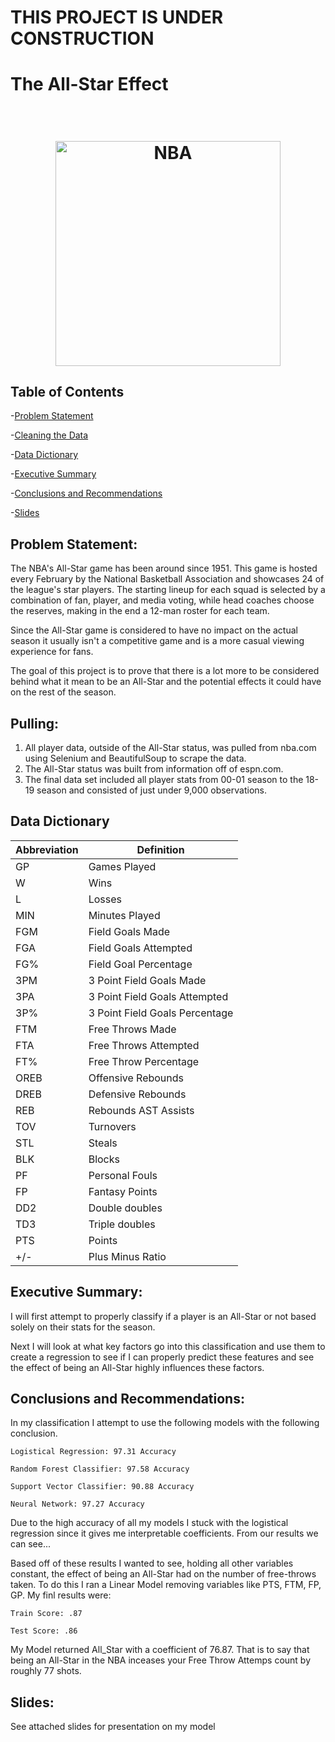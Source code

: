 # THIS PROJECT IS UNDER CONSTRUCTION


# The All-Star Effect

<h1 align="center">
  <br>
  <img src="https://turbologo.com/articles/wp-content/uploads/2019/10/NBA-logo-illustration-678x381.jpg.webp" alt="NBA" width="360">
</h1>


## Table of Contents

-[Problem Statement](#problem-statement)

-[Cleaning the Data](#pulling)

-[Data Dictionary](#data-dictionary)

-[Executive Summary](#executive-summary)

-[Conclusions and Recommendations](#user-content-conclusions-and-recommendations)

-[Slides](#slides)
 
 

## Problem Statement:

The NBA's All-Star game has been around since 1951. This game is hosted every February by the National Basketball Association and showcases 24 of the league's star players. The starting lineup for each squad is selected by a combination of fan, player, and media voting, while head coaches choose the reserves, making in the end a 12-man roster for each team.

Since the All-Star game is considered to have no impact on the actual season it usually isn't a competitive game and is a more casual viewing experience for fans. 

The goal of this project is to prove that there is a lot more to be considered behind what it mean to be an All-Star and the potential effects it could have on the rest of the season. 


## Pulling:

1. All player data, outside of the All-Star status, was pulled from nba.com using Selenium and BeautifulSoup to scrape the data.
2. The All-Star status was built from information off of espn.com.
3. The final data set included all player stats from 00-01 season to the 18-19 season and consisted of just under 9,000 observations.


## Data Dictionary

| Abbreviation | Definition |
|---|---|
|GP |Games Played 
|W |Wins 
|L |Losses 
|MIN |Minutes Played 
|FGM |Field Goals Made 
|FGA |Field Goals Attempted 
|FG% |Field Goal Percentage 
|3PM |3 Point Field Goals Made 
|3PA |3 Point Field Goals Attempted 
|3P% |3 Point Field Goals Percentage 
|FTM |Free Throws Made 
|FTA |Free Throws Attempted 
|FT% |Free Throw Percentage 
|OREB |Offensive Rebounds 
|DREB |Defensive Rebounds 
|REB |Rebounds AST Assists 
|TOV |Turnovers 
|STL |Steals 
|BLK |Blocks 
|PF |Personal Fouls 
|FP |Fantasy Points 
|DD2 |Double doubles 
|TD3 |Triple doubles 
|PTS |Points 
|+/- |Plus Minus Ratio

 
## Executive Summary:

I will first attempt to properly classify if a player is an All-Star or not based solely on their stats for the season. 

Next I will look at what key factors go into this classification and use them to create a regression to see if I can properly predict these features and see the effect of being an All-Star highly influences these factors.

## Conclusions and Recommendations:

In my classification I attempt to use the following models with the following conclusion.

    Logistical Regression: 97.31 Accuracy

    Random Forest Classifier: 97.58 Accuracy

    Support Vector Classifier: 90.88 Accuracy

    Neural Network: 97.27 Accuracy

Due to the high accuracy of all my models I stuck with the logistical regression since it gives me interpretable coefficients. From our results we can see...

Based off of these results I wanted to see, holding all other variables constant, the effect of being an All-Star had on the number of free-throws taken. To do this I ran a Linear Model removing variables like PTS, FTM, FP, GP. My finl results were:

    Train Score: .87

    Test Score: .86
    
My Model returned All_Star with a coefficient of 76.87. That is to say that being an All-Star in the NBA inceases your Free Throw Attemps count by roughly 77 shots. 
 

## Slides:

See attached slides for presentation on my model


